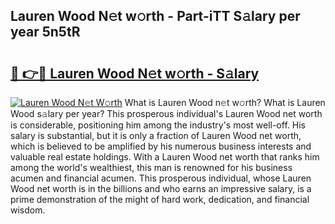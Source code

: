 ## Lauren Wood N𝚎t w𝚘rth - Part-iTT S𝚊lary per year 5n5tR

# <h2><a href="http://gc2uun.nevu.top/?p=Lauren+Wood">🔗 👉🔴 Lauren Wood N𝚎t w𝚘rth - S𝚊lary</a></h2>

[![Lauren Wood N𝚎t W𝚘rth](https://i.imgur.com/Oavwk0R.jpeg)](http://gc2uun.nevu.top/?p=Lauren+Wood)
What is Lauren Wood n𝚎t w𝚘rth? What is Lauren Wood s𝚊lary per year?
This prosperous individual's Lauren Wood net worth is considerable, positioning him among the industry's most well-off. His salary is substantial, but it is only a fraction of Lauren Wood net worth, which is believed to be amplified by his numerous business interests and valuable real estate holdings. With a Lauren Wood net worth that ranks him among the world's wealthiest, this man is renowned for his business acumen and financial acumen. This prosperous individual, whose Lauren Wood net worth is in the billions and who earns an impressive salary, is a prime demonstration of the might of hard work, dedication, and financial wisdom.
